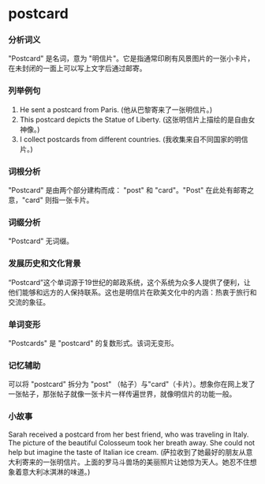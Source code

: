 # postcard

### 分析词义

  

"Postcard" 是名词，意为 "明信片"。它是指通常印刷有风景图片的一张小卡片，在未封闭的一面上可以写上文字后通过邮寄。

  

### 列举例句

  

1.  He sent a postcard from Paris. (他从巴黎寄来了一张明信片。)
2.  This postcard depicts the Statue of Liberty. (这张明信片上描绘的是自由女神像。)
3.  I collect postcards from different countries. (我收集来自不同国家的明信片。)

  

### 词根分析

  

"Postcard" 是由两个部分建构而成： "post" 和 "card"。"Post" 在此处有邮寄之意，"card" 则指一张卡片。

  

### 词缀分析

  

"Postcard" 无词缀。

  

### 发展历史和文化背景

  

“Postcard”这个单词源于19世纪的邮政系统，这个系统为众多人提供了便利，让他们能够和远方的人保持联系。这也是明信片在欧美文化中的内涵：热衷于旅行和交流的象征。

  

### 单词变形

  

"Postcards" 是 "postcard" 的复数形式。该词无变形。

  

### 记忆辅助

  

可以将 "postcard" 拆分为 "post" （帖子）与"card"（卡片）。想象你在网上发了一张帖子，那张帖子就像一张卡片一样传遍世界，就像明信片的功能一般。

  

### 小故事

  

Sarah received a postcard from her best friend, who was traveling in Italy. The picture of the beautiful Colosseum took her breath away. She could not help but imagine the taste of Italian ice cream. (萨拉收到了她最好的朋友从意大利寄来的一张明信片。上面的罗马斗兽场的美丽照片让她惊为天人。她忍不住想象着意大利冰淇淋的味道。)
